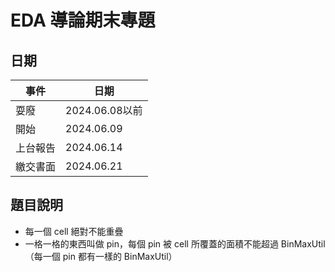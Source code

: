 # EDA 導論期末專題

## 日期
| 事件 | 日期 |
| ------ | ----------- |
| 耍廢   | 2024.06.08以前 |
| 開始 | 2024.06.09 |
| 上台報告 | 2024.06.14 |
| 繳交書面 | 2024.06.21 |

## 題目說明
- 每一個 cell 絕對不能重疊
- 一格一格的東西叫做 pin，每個 pin 被 cell 所覆蓋的面積不能超過 BinMaxUtil （每一個 pin 都有一樣的 BinMaxUtil）
